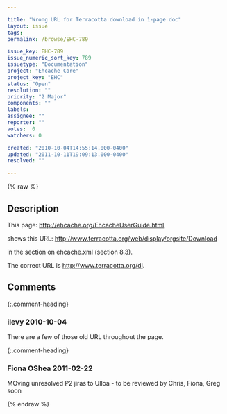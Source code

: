 ```yaml
---

title: "Wrong URL for Terracotta download in 1-page doc"
layout: issue
tags: 
permalink: /browse/EHC-789

issue_key: EHC-789
issue_numeric_sort_key: 789
issuetype: "Documentation"
project: "Ehcache Core"
project_key: "EHC"
status: "Open"
resolution: ""
priority: "2 Major"
components: ""
labels: 
assignee: ""
reporter: ""
votes:  0
watchers: 0

created: "2010-10-04T14:55:14.000-0400"
updated: "2011-10-11T19:09:13.000-0400"
resolved: ""

---
```




{% raw %}



## Description

<div markdown="1" class="description">

This page: http://ehcache.org/EhcacheUserGuide.html

shows this URL: http://www.terracotta.org/web/display/orgsite/Download

in the section on ehcache.xml (section 8.3).

The correct URL is http://www.terracotta.org/dl.

</div>

## Comments


{:.comment-heading}
### **ilevy** <span class="date">2010-10-04</span>

<div markdown="1" class="comment">

There are a few of those old URL throughout the page.

</div>


{:.comment-heading}
### **Fiona OShea** <span class="date">2011-02-22</span>

<div markdown="1" class="comment">

MOving unresolved P2 jiras to Ulloa - to be reviewed by Chris, Fiona, Greg soon

</div>



{% endraw %}
